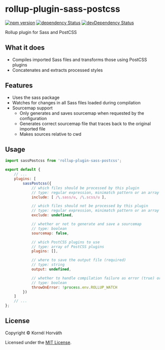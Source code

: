 # rollup-plugin-sass-postcss

[![npm version](https://img.shields.io/npm/v/rollup-plugin-sass-postcss.svg)](https://www.npmjs.com/package/rollup-plugin-sass-postcss)
[![dependency Status](https://david-dm.org/koffeine/rollup-plugin-sass-postcss/status.svg)](https://david-dm.org/koffeine/rollup-plugin-sass-postcss)
[![devDependency Status](https://david-dm.org/koffeine/rollup-plugin-sass-postcss/dev-status.svg)](https://david-dm.org/koffeine/rollup-plugin-sass-postcss?type=dev)

Rollup plugin for Sass and PostCSS

## What it does

- Compiles imported Sass files and transforms those using PostCSS plugins
- Concatenates and extracts processed styles

## Features

- Uses the sass package
- Watches for changes in all Sass files loaded during compilation
- Sourcemap support
	- Only generates and saves sourcemap when requested by the configuration
	- Generates correct sourcemap file that traces back to the original imported file
	- Makes sources relative to cwd

## Usage

```js
import sassPostcss from 'rollup-plugin-sass-postcss';

export default {
	// ...
	plugins: [
		sassPostcss({
			// which files should be processed by this plugin
			// type: regular expression, minimatch pattern or an array of regular expressions and minimatch patterns
			include: [ /\.sass/u, /\.scss/u ],

			// which files should not be processed by this plugin
			// type: regular expression, minimatch pattern or an array of regular expressions and minimatch patterns
			exclude: undefined,

			// whether or not to generate and save a sourcemap
			// type: boolean
			sourcemap: false,

			// which PostCSS plugins to use
			// type: array of PostCSS plugins
			plugins: [],

			// where to save the output file (required)
			// type: string
			output: undefined,

			// whether to handle compilation failure as error (true) or as warning (false)
			// type: boolean
			throwOnError: !process.env.ROLLUP_WATCH
		})
	]
	// ...
};
```

## License

Copyright © Kornél Horváth

Licensed under the [MIT License](https://raw.githubusercontent.com/koffeine/rollup-plugin-sass-postcss/master/LICENSE).